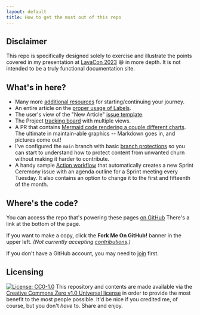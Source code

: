 ```yaml
---
layout: default
title: How to get the most out of this repo
---
```


## Disclaimer

This repo is specifically designed solely to exercise and illustrate the points covered in my presentation at [LavaCon 2023](https://lavacon.org/) 😄 in more depth. 
It is not intended to be a truly functional documentation site. 

## What's in here?

- Many more [additional resources](./team1/index.md) for starting/continuing your journey.
- An entire article on the [proper usage of Labels](./team1/labels.md).
- The user's view of the "New Article" [issue template](https://github.com/JaymePerlman/LavaConDemo2023/issues/new?template=quick_doc.yml).
- The Project [tracking board](https://github.com/users/JaymePerlman/projects/1) with multiple views.
- A PR that contains [Mermaid code rendering a couple different charts](https://github.com/JaymePerlman/LavaConDemo2023/pull/5). The ultimate in maintain-able graphics -- Markdown goes in, and pictures come out!
- I've configured the `main` branch with basic [branch protections](https://docs.github.com/en/repositories/configuring-branches-and-merges-in-your-repository/managing-protected-branches/about-protected-branches) so you can start to understand how to protect content from unwanted churn without making it harder to contribute.
- A handy sample [Action workflow](https://github.com/JaymePerlman/LavaConDemo2023/blob/main/.github/workflows/create_weekly_sprint_notes.yml) that automatically creates a new Sprint Ceremony issue with an agenda outline for a Sprint meeting every Tuesday. It also contains an option to change it to the first and fifteenth of the month.

## Where's the code?

You can access the repo that's powering these pages [on GitHub](https://github.com/JaymePerlman/LavaConDemo2023) There's a link at the bottom of the page.

If you want to make a copy, click the **Fork Me On GitHub!** banner in the upper left. _(Not currently accepting [contributions](https://github.com/JaymePerlman/LavaConDemo2023/blob/main/CONTRIBUTING.md).)_

If you don't have a GitHub account, you may need to [join](https://github.com/join) first.

## Licensing

[![License: CC0-1.0](https://licensebuttons.net/l/zero/1.0/80x15.png)](http://creativecommons.org/publicdomain/zero/1.0/)
This repository and contents are made available via the [Creative Commons Zero v1.0 Universal license](license.md) in order to provide the most benefit to the most people possible. It'd be nice if you credited me, of course, but you don't _have_ to. Share and enjoy.
